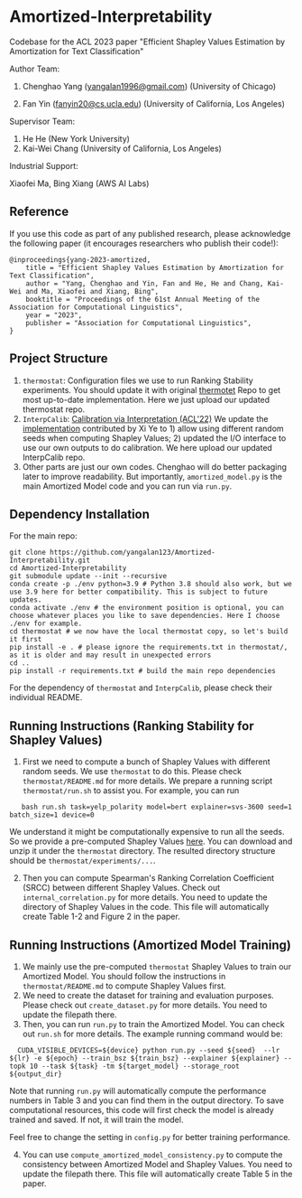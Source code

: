 # Amortized-Interpretability
Codebase for the ACL 2023 paper "Efficient Shapley Values Estimation by Amortization for Text Classification"

Author Team: 

1. Chenghao Yang (yangalan1996@gmail.com) (University of Chicago)

2. Fan Yin (fanyin20@cs.ucla.edu) (University of California, Los Angeles)

Supervisor Team:
1. He He (New York University)
2. Kai-Wei Chang (University of California, Los Angeles)

Industrial Support:

Xiaofei Ma, Bing Xiang (AWS AI Labs)


## Reference
If you use this code as part of any published research, please acknowledge the following paper (it encourages researchers who publish their code!):

```
@inproceedings{yang-2023-amortized,
    title = "Efficient Shapley Values Estimation by Amortization for Text Classification",
    author = "Yang, Chenghao and Yin, Fan and He, He and Chang, Kai-Wei and Ma, Xiaofei and Xiang, Bing",
    booktitle = "Proceedings of the 61st Annual Meeting of the Association for Computational Linguistics",
    year = "2023",
    publisher = "Association for Computational Linguistics",
}
```

## Project Structure
1. `thermostat`: Configuration files we use to run Ranking Stability experiments. You should update it with original [thermotet](https://github.com/DFKI-NLP/thermostat) Repo to get most up-to-date implementation. Here we just upload our updated thermostat repo. 
2. `InterpCalib`: [Calibration via Interpretation (ACL'22)](https://arxiv.org/abs/2110.07586) We update the [implementation](https://github.com/xiye17/InterpCalib) contributed by Xi Ye to 1) allow using different random seeds when computing Shapley Values; 2) updated the I/O interface to use our own outputs to do calibration. We here upload our updated InterpCalib repo.
3. Other parts are just our own codes. Chenghao will do better packaging later to improve readability. But importantly, `amortized_model.py` is the main Amortized Model code and you can run via `run.py`. 

## Dependency Installation
For the main repo:
```
git clone https://github.com/yangalan123/Amortized-Interpretability.git
cd Amortized-Interpretability
git submodule update --init --recursive
conda create -p ./env python=3.9 # Python 3.8 should also work, but we use 3.9 here for better compatibility. This is subject to future updates.
conda activate ./env # the environment position is optional, you can choose whatever places you like to save dependencies. Here I choose ./env for example.
cd thermostat # we now have the local thermostat copy, so let's build it first
pip install -e . # please ignore the requirements.txt in thermostat/, as it is older and may result in unexpected errors
cd ..
pip install -r requirements.txt # build the main repo dependencies
```

For the dependency of `thermostat` and `InterpCalib`, please check their individual README.

## Running Instructions (Ranking Stability for Shapley Values)
1. First we need to compute a bunch of Shapley Values with different random seeds. We use `thermostat` to do this. Please check `thermostat/README.md` for more details. 
We prepare a running script `thermostat/run.sh` to assist you. For example, you can run 
```
   bash run.sh task=yelp_polarity model=bert explainer=svs-3600 seed=1 batch_size=1 device=0
```

We understand it might be computationally expensive to run all the seeds. So we provide a pre-computed Shapley Values [here](https://drive.google.com/file/d/1kOIEEuEHG-zDmZ3rwYLDOV-RtRyvBxiu/view?usp=sharing).
You can download and unzip it under the `thermostat` directory. The resulted directory structure should be `thermostat/experiments/...`.

2. Then you can compute Spearman's Ranking Correlation Coefficient (SRCC) between different Shapley Values. 
Check out `internal_correlation.py` for more details. You need to update the directory of Shapley Values in the code.
This file will automatically create Table 1-2 and Figure 2 in the paper.

## Running Instructions (Amortized Model Training)
1. We mainly use the pre-computed `thermostat` Shapley Values to train our Amortized Model. You should follow the instructions in `thermostat/README.md` to compute Shapley Values first.
2. We need to create the dataset for training and evaluation purposes. Please check out `create_dataset.py` for more details. You need to update the filepath there. 
3. Then, you can run `run.py` to train the Amortized Model. You can check out `run.sh` for more details. The example running command would be:
```
  CUDA_VISIBLE_DEVICES=${device} python run.py --seed ${seed}  --lr ${lr} -e ${epoch} --train_bsz ${train_bsz} --explainer ${explainer} --topk 10 --task ${task} -tm ${target_model} --storage_root ${output_dir}
```
Note that running `run.py` will automatically compute the performance numbers in Table 3 and you can find them in the output directory. To save computational resources, this code will first check the model is already trained and saved. If not, it will train the model.

Feel free to change the setting in `config.py` for better training performance.

4. You can use `compute_amortized_model_consistency.py` to compute the consistency between Amortized Model and Shapley Values. You need to update the filepath there. This file will automatically create Table 5 in the paper.
